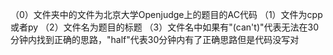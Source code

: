 （0）文件夹中的文件为北京大学Openjudge上的题目的AC代码
（1）文件为cpp或者py
（2）文件名为题目的标题
（3）文件名中如果有"(can't)"代表无法在30分钟内找到正确的思路，"half"代表30分钟内有了正确思路但是代码没写对

